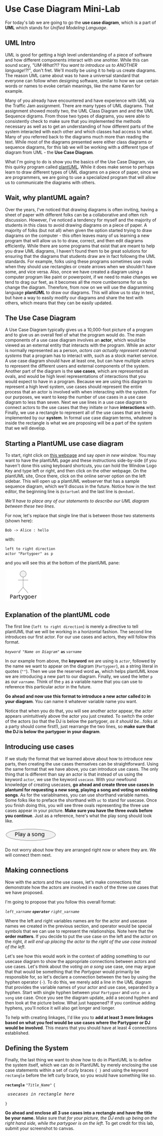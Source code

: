 # Use Case Diagram Mini-Lab

For today's lab we are going to go the **use case diagram**, which is a part of **UML** which stands for *Unified Modeling Language*.  

## UML Intro
UML is good for getting a high level understanding of a piece of software and how different components interact with one anohter.  While this can sound scary, *"UM-What?!? You want to introduce us to ANOTHER language!?!"*, don't fret.  We'll mostly be using it to help us create diagrams.  The reason UML came about was to have a universal standard that everyone can follow when designing software, similar to how we use certain words or names to evoke certain meanings, like the name Karen for example.  

Many of you already have encountered and have experience with UML via the Traffic Jam assignment. There are many types of UML diagrams.  That assignment showed mostly two, the UML Class Diagram and and the UML Sequence digrams.  From those two types of diagrams, you were able to consistently check to make sure that you implemented the methods necessary as well as to get an understanding of how different parts of the system interacted with each other and which classes had access to what.  Many of you referred back to the diagrams much more than reading the text.  While most of the diagrams presented were either class diagrams or sequence diagrams, for this lab we will be working with a different type of diagram from UML - the **Use Case Diagram**.

What I'm going to do is show you the basics of the Use Case Diagram, via this quirky program called [plantUML](https://plantuml.com).  While it does make sense to perhaps learn to draw different types of UML diagrams on a piece of paper, since we are programmers, we are going to use a specialized program that will allow us to communicate the diagrams with others.  

## Wait, why plantUML again?

Over the years, I've noticed that drawing diagrams is often inviting, having a sheet of paper with different folks can be a collaborative and often rich discussion.  However, I've noticed a tendency for myself and the majority of students in this class to avoid drawing diagrams on a piece of paper.  A majority of folks (but not all) when given the option started trying to draw diagrams on the computer - this often leaves many of us learning a new program that will allow us to to draw, correct, and then edit diagrams efficiently.  While there are some programs that exist that are meant to help you draw UML diagrams, I haven't found them to be great solutions for ensuring that the diagrams that students draw are in fact followng the UML standards.  For example, folks using these programs sometimes use ovals when they should use rectangles or create arrows when we shouldn't have some, and vice versa.  Also, once we have created a diagram using a computer program like paint or powerpoint, if we need to make changes we tend to drag our feet, as it becomes all the more cumbersome for us to change the diagram.  Therefore, from now on we will use the diagramming language **plantUML** to draw our diagrams.  This will allow us to stay in text, but have a way to easily modify our diagrams and share the text with others, which means that they can be easily updated.

## The Use Case Diagram

A Use Case Diagram typically gives us a 10,000-foot picture of a program and to give us an overall feel of what the program would do.  The main components of a use case diagram involves an **actor**, which would be viewed as an external entity that interacts with the program.  While an actor is normally represented as a person, *actors can actually represent external systems* that a program has to interact with, such as a stock market service.  A use case diagram should have at least one, but can have multiple actors to represent the different users and external components of the system.  Another part of the diagram is the **use cases**, which are represented as ovals, and would be high level representations of interactions that you would expect to have in a program.  Because we are using this diagram to represent a high level system, use cases should represent the entire process that an actor is involved with when interacting with the system.  For our purposes, we want to keep the number of use cases in a use case diagram to less than seven.  Next we use lines in a use case diagram to connect actors to the use cases that they initiate or have **interactions** with.  Finally, we use a rectangle to represent all of the use cases that are being implemented by our **system**.  In formal use case diagram terms, whatever is inside the rectangle is what we are proposing will be a part of the system that we will develop.

## Starting a PlantUML use case diagram

To start, right click on [this webpage](http://plantuml.com) and say *open in new window*. You may want to have the plantUML page and these instructions side-by-side (if you haven't done this using keyboard shortcuts, you can hold the Window Logo Key and type left or right, and then click on the other webpage.  On the plantUML site, Once there, click on the online server option on the left sidebar.   This will open up a plantUML webserver that has a sample sequence diagram, which we'll discuss in the future. Notice how in the text editor, the beginning line is ```@startuml``` and the last line is ```@enduml```.  

*We'll have to place any of our statements to describe our UML diagram between these two lines*.

For now, let's replace that single line that is between those two statements (shown here):
```
Bob -> Alice : hello
```

with:
```
left to right direction
actor "Partygoer" as p
```

and you will see this at the bottom of the plantUML pane:

![](lab61media/partygoer.png)

## Explanation of the plantUML code

The first line (```left to right direction```) is merely a directive to tell plantUML that we will be working in a horizontal fashion.  The second line introduces our first actor.  For our use cases and actors, they will follow this format.


*```keyword "Name on Diagram"```* **```as```** *```varname```*


In our example from above, the **keyword** we are using is *```actor```*, followed by the name we want to appear on the diagram (```Partygoer```), as a string literal in quotes (```""```).  Then we use the reserved word **```as```**, which helps plantUML know we are introducing a new part to our diagram.  Finally, we used the letter ```p``` as our *```varname```*.  Think of the ```p``` as a variable name that you can use to reference this particular actor in the future.  

**Go ahead and now use this format to introduce a new actor called ```DJ``` in your diagram**.  You can name it whatever variable name you want.  

Notice that when you do that, you will see another actor appear, the actor appears unintuitively above the actor you just created.  To switch the order of the actors (so that the DJ is below the partygoer, *as it should be*...folks at a party should come first!), just rearrange the two lines, so **make sure that the DJ is below the partygoer in your diagram**.

## Introducing use cases
If we study the format that we learned above about how to introduce new parts, then creating the use cases themselves can be straightforward.  Using the same format that we have above, you can introduce use cases.  The only thing that is different than say an actor is that instead of us using the keyword ```actor```, we use the keyword ```usecase```.  With your newfound knowledge of creating usecases, **go ahead and create three use cases in plantuml for requesting a new song, playing a song and voting on existing songs**.  As for the variablnames, you can use shorthand variable names.  Some folks like to preface the shorthand with *```uc```* to stand for usecase.  Once you finish doing this, you will see three ovals representing the three use cases appear in your picture.  **Make sure you have the three ovals before you continue**.  Just as a reference, here's what the play song should look like.

![](lab61media/playasong.png)

Do not worry about how they are arranged right now or where they are.  We will connect them next.

## Making connections
Now with the actors and the use cases, let's make connections that demonstrate how the actors are involved in each of the three use cases that we have proposed.  

I'm going to propose that you follow this overall format:

*```left_varname```* ***```operator```*** *```right_varname```*

Where the left and right variables names are for the actor and usecase names we created in the previous section, and operator would be special symbols that we can use to represent the relationships.  Note here that the **order matters**.  If you decide to put the use case on the left and the actor on the right, *it will end up placing the actor to the right of the use case instead of the left*.

Let's see how this would work in the context of adding something to our usecase diagram to show the appropriate connections between actors and use cases.  Let's think about the *voting on a song* use case, one may argue that that would be something that the *Partygoer* would primarily be responsible for, so let's declare a connection between the two by using the hyphen operator (```-```).  To do this, we merely add a line in the UML diagram that provides the variable names of your actor and use case, separated by a hyphen.  Start with single hyphen between your ```Partygoer``` and ```vote on a song``` use case. Once you see the diagram update, add a second hyphen and then look at the picture below.  What just happened?  If you continue adding hyphens, you'll notice it will also get longer and longer.  

To help with creating linkages, I'd like you to **add at least 3 more linkages based on what you feel would be use cases where the Partygoer or DJ would be involved**.  This means that you should have at least 4 connections established.

## Defining the System

Finally, the last thing we want to show how to do in PlantUML is to define the system itself, which we can do in PlantUML by merely enclosing the use case statements within a set of curly braces ```{ }``` and using the keyword ```rectangle``` before the left curly brace, so you would have something like so.

**```rectangle```** *```"Title_Name"```* ```{```

*<pre>  usecases in rectangle here</pre>*

```}```

**Go ahead and enclose all 3 use cases into a rectangle and have the title be your name.**  Make sure that *for your picture, the DJ ends up being on the right hand side, while the partygoer is on the left*.  To get credit for this lab, submit your screenshot to canvas.  